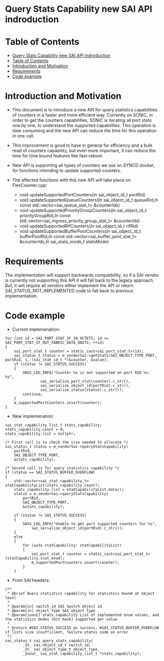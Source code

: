 # Query Stats Capability new SAI API indroduction

# Table of Contents
- [Query Stats Capability new SAI API indroduction](#query-stats-capability-new-sai-api-indroduction)
- [Table of Contents](#table-of-contents)
- [Introduction and Motivation](#introduction-and-motivation)
- [Requirements](#requirements)
- [Code example](#code-example)

# Introduction and Motivation

- This document is to introduce a new API for query statistics capabilities of counters in a faster and more efficient way.
Currently on SONiC, in order to get the counters capabilities, SONiC is iterating all port stats one by one, to understand the supported capabilities.
This operation is time consuming and the new API can reduce the time for this operation in one call.

- This improvement is good to have in general for efficiency and a bulk read of counters capability, but even more important, it can reduce the time for time bound features like fast-reboot.

- New API is supporting all types of counters we use on SYNCD docker, for functions intending to update supported counters.

- The affected functions with this new API will take place on FlexCounter.cpp:
  - void updateSupportedPortCounters(_In_ sai_object_id_t portRid)
  - void updateSupportedQueueCounters(_In_ sai_object_id_t queueRid,_In_ const std::vector<sai_queue_stat_t> &counterIds)
  - void updateSupportedPriorityGroupCounters(_In_ sai_object_id_t priorityGroupRid,_In_ const std::vector<sai_ingress_priority_group_stat_t> &counterIds)
  - void updateSupportedRifCounters(_In_ sai_object_id_t rifRid)
  - void updateSupportedBufferPoolCounters(_In_ sai_object_id_t bufferPoolRid,_In_ const std::vector<sai_buffer_pool_stat_t> &counterIds,_In_ sai_stats_mode_t statsMode)

# Requirements

The implementation will support backwards compatibility, so if a SAI vendor is currently not supporting this API it will fall back to the legacy approach.
But, it will require all vendors either implement the API or return SAI_STATUS_NOT_IMPLEMENTED code to fall back to previous implementation.

# Code example

- Current implemenation:
```
for (int id = SAI_PORT_STAT_IF_IN_OCTETS; id <= SAI_PORT_STAT_IF_OUT_FABRIC_DATA_UNITS; ++id)
{
    sai_port_stat_t counter = static_cast<sai_port_stat_t>(id);
    sai_status_t status = m_vendorSai->getStats(SAI_OBJECT_TYPE_PORT, portRid, 1, (sai_stat_id_t *)&counter, &value);
    if (status != SAI_STATUS_SUCCESS)
    {
        SWSS_LOG_INFO("Counter %s is not supported on port RID %s: %s",
                sai_serialize_port_stat(counter).c_str(),
                sai_serialize_object_id(portRid).c_str(),
                sai_serialize_status(status).c_str());
        continue;
    }
    m_supportedPortCounters.insert(counter);
}
```

- New implemenation:
```
sai_stat_capability_list_t stats_capability;
stats_capability.count = 0;
stats_capability.list = nullptr;

/* First call is to check the size needed to allocate */
sai_status_t status = m_vendorSai->queryStatsCapability(
    portRid, 
    SAI_OBJECT_TYPE_PORT, 
    &stats_capability);

/* Second call is for query statistics capability */
if (status == SAI_STATUS_BUFFER_OVERFLOW)
{
    std::vector<sai_stat_capability_t> statCapabilityList(stats_capability.count);
    stats_capability.list = statCapabilityList.data();
    status = m_vendorSai->queryStatsCapability(
        portRid, 
        SAI_OBJECT_TYPE_PORT, 
        &stats_capability);
    
    if (status != SAI_STATUS_SUCCESS)
    {
        SWSS_LOG_INFO("Unable to get port supported counters for %s", 
            sai_serialize_object_id(portRid).c_str());
    }
    else
    {
        for (auto statCapability: statCapabilityList)
        {
            sai_port_stat_t counter = static_cast<sai_port_stat_t>(statCapability.stat_enum);
            m_supportedPortCounters.insert(counter);
        }
    }
```

- From SAI headers:
```
/**
 * @brief Query statistics capability for statistics bound at object level
 *
 * @param[in] switch_id SAI Switch object id
 * @param[in] object_type SAI object type
 * @param[inout] stats_capability List of implemented enum values, and the statistics modes (bit mask) supported per value
 *
 * @return #SAI_STATUS_SUCCESS on success, #SAI_STATUS_BUFFER_OVERFLOW if lists size insufficient, failure status code on error
 */
sai_status_t sai_query_stats_capability(
        _In_ sai_object_id_t switch_id,
        _In_ sai_object_type_t object_type,
        _Inout_ sai_stat_capability_list_t *stats_capability);
```
